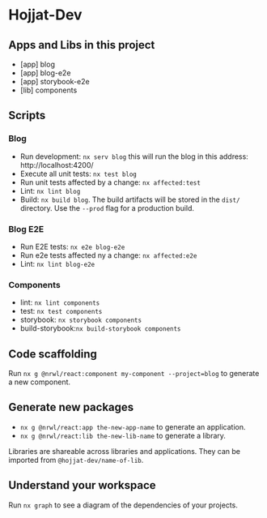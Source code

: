 # Hojjat-Dev

## Apps and Libs in this project

- [app] blog
- [app] blog-e2e
- [app] storybook-e2e
- [lib] components

## Scripts

### Blog

- Run development: `nx serv blog` this will run the blog in this address: http://localhost:4200/
- Execute all unit tests: `nx test blog`
- Run unit tests affected by a change: `nx affected:test`
- Lint: `nx lint blog`
- Build: `nx build blog`. The build artifacts will be stored in the `dist/` directory. Use the `--prod` flag for a production build.

### Blog E2E

- Run E2E tests: `nx e2e blog-e2e`
- Run e2e tests affected ny a change: `nx affected:e2e`
- Lint: `nx lint blog-e2e`

### Components

- lint: `nx lint components`
- test: `nx test components`
- storybook: `nx storybook components`
- build-storybook:`nx build-storybook components`

## Code scaffolding

Run `nx g @nrwl/react:component my-component --project=blog` to generate a new component.

## Generate new packages

- `nx g @nrwl/react:app the-new-app-name` to generate an application.
- `nx g @nrwl/react:lib the-new-lib-name` to generate a library.

Libraries are shareable across libraries and applications. They can be imported from `@hojjat-dev/name-of-lib`.

## Understand your workspace

Run `nx graph` to see a diagram of the dependencies of your projects.
